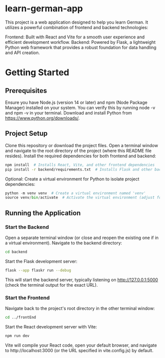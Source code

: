 # learn-german-app

This project is a web application designed to help you learn German. It utilizes a powerful combination of frontend and backend technologies:

Frontend: Built with React and Vite for a smooth user experience and efficient development workflow.
Backend: Powered by Flask, a lightweight Python web framework that provides a robust foundation for data handling and API creation.

# Getting Started

## Prerequisites

Ensure you have Node.js (version 14 or later) and npm (Node Package Manager) installed on your system. You can verify this by running node -v and npm -v in your terminal.
Download and install Python from https://www.python.org/downloads/.

## Project Setup

Clone this repository or download the project files.
Open a terminal window and navigate to the root directory of the project (where this README file resides).
Install the required dependencies for both frontend and backend:

```bash
npm install  # Installs React, Vite, and other frontend dependencies
pip install -r backend/requirements.txt  # Installs Flask and other backend dependencies
```

Optional: Create a virtual environment for Python to isolate project dependencies:

```python
python -m venv venv  # Create a virtual environment named 'venv'
source venv/bin/activate  # Activate the virtual environment (adjust for Windows)
```

## Running the Application

### Start the Backend

Open a separate terminal window (or close and reopen the existing one if in a virtual environment).
Navigate to the backend directory:

```bash
cd backend
```

Start the Flask development server:

```bash
flask --app flaskr run --debug
```

This will start the backend server, typically listening on http://127.0.0.1:5000 (check the terminal output for the exact URL).

### Start the Frontend

Navigate back to the project's root directory in the other terminal window:

```bash
cd ../frontEnd
```

Start the React development server with Vite:

```bash
npm run dev
```

Vite will compile your React code, open your default browser, and navigate to http://localhost:3000 (or the URL specified in vite.config.js) by default.
